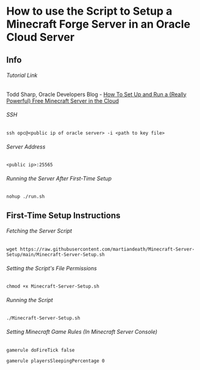 # How to use the Script to Setup a Minecraft Forge Server in an Oracle Cloud Server

## Info

###### Tutorial Link

Todd Sharp, Oracle Developers Blog - [How To Set Up and Run a (Really Powerful) Free Minecraft Server in the Cloud](https://blogs.oracle.com/developers/post/how-to-set-up-and-run-a-really-powerful-free-minecraft-server-in-the-cloud)

###### SSH

```shell
ssh opc@<public ip of oracle server> -i <path to key file>
```

###### Server Address

```shell
<public ip>:25565
```

###### Running the Server After First-Time Setup

```shell
nohup ./run.sh
```

## First-Time Setup Instructions

###### Fetching the Server Script

```shell
wget https://raw.githubusercontent.com/martiandeath/Minecraft-Server-Setup/main/Minecraft-Server-Setup.sh
```

###### Setting the Script's File Permissions

```shell
chmod +x Minecraft-Server-Setup.sh
```

###### Running the Script

```shell
./Minecraft-Server-Setup.sh
```

###### Setting Minecraft Game Rules (In Minecraft Server Console)

```
gamerule doFireTick false
```
```
gamerule playersSleepingPercentage 0
```
